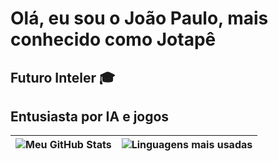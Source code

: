 # Olá, eu sou o João Paulo, mais conhecido como Jotapê

## Futuro Inteler 🎓
## Entusiasta por IA e jogos

| ![Meu GitHub Stats](https://github-readme-stats.vercel.app/api?username=JOTAPEnvz&show_icons=true&title_color=fff&icon_color=79ff97&text_color=9f9f9f&bg_color=151515) | ![Linguagens mais usadas](https://github-readme-stats.vercel.app/api/top-langs/?username=JOTAPEnvz&layout=compact&title_color=fff&icon_color=79ff97&text_color=9f9f9f&bg_color=151515) |
|:---:|:---:|

<!--
**JOTAPEnvz/JOTAPEnvz** is a ✨ _special_ ✨ repository because its `README.md` (this file) appears on your GitHub profile.

Here are some ideas to get you started:

- 🔭 I’m currently working on ...
- 🌱 I’m currently learning ...
- 👯 I’m looking to collaborate on ...
- 🤔 I’m looking for help with ...
- 💬 Ask me about ...
- 📫 How to reach me: ...
- 😄 Pronouns: ...
- ⚡ Fun fact: ...
-->

